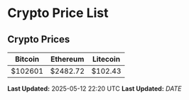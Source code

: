 # Crypto Price List

## Crypto Prices
| Bitcoin | Ethereum | Litecoin |
| ------- | -------- | -------- |
| $102601 | $2482.72 | $102.43 |
**Last Updated:** 2025-05-12 22:20 UTC
**Last Updated:** $DATE$
